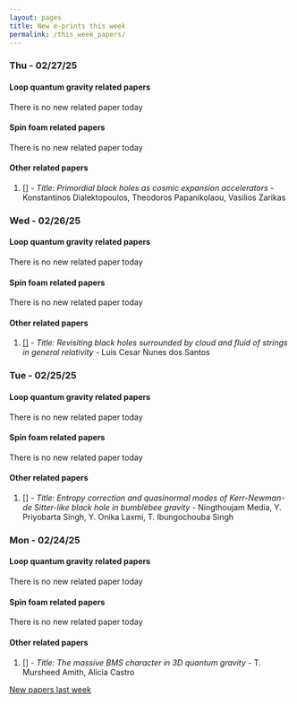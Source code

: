 ```yaml
---
layout: pages
title: New e-prints this week
permalink: /this_week_papers/
---
```




### Thu - 02/27/25

#### Loop quantum gravity related papers

There is no new related paper today 

#### Spin foam related papers

There is no new related paper today 



#### Other related papers

1. [[]](https://arxiv.org/abs/) - *Title:
          Primordial black holes as cosmic expansion accelerators* - Konstantinos Dialektopoulos, Theodoros Papanikolaou, Vasilios Zarikas



### Wed - 02/26/25

#### Loop quantum gravity related papers

There is no new related paper today 

#### Spin foam related papers

There is no new related paper today 



#### Other related papers

1. [[]](https://arxiv.org/abs/) - *Title:
          Revisiting black holes surrounded by cloud and fluid of strings in general relativity* - Luis Cesar Nunes dos Santos



### Tue - 02/25/25

#### Loop quantum gravity related papers

There is no new related paper today 

#### Spin foam related papers

There is no new related paper today 



#### Other related papers

1. [[]](https://arxiv.org/abs/) - *Title:
          Entropy correction and quasinormal modes of Kerr-Newman-de Sitter-like black hole in bumblebee gravity* - Ningthoujam Media, Y. Priyobarta Singh, Y. Onika Laxmi, T. Ibungochouba Singh



### Mon - 02/24/25

#### Loop quantum gravity related papers

There is no new related paper today 

#### Spin foam related papers

There is no new related paper today 



#### Other related papers

1. [[]](https://arxiv.org/abs/) - *Title:
          The massive BMS character in 3D quantum gravity* - T. Mursheed Amith, Alicia Castro






[New papers last week]({{site.url}}/archived/weekly/pre-prints/2025/02/24/archived_weekly_papers.html)